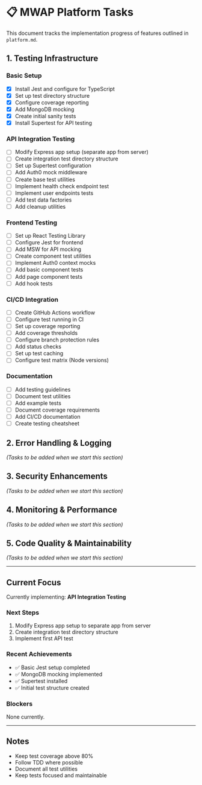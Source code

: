 # 📋 MWAP Platform Tasks

This document tracks the implementation progress of features outlined in `platform.md`.

## 1. Testing Infrastructure

### Basic Setup
- [x] Install Jest and configure for TypeScript
- [x] Set up test directory structure
- [x] Configure coverage reporting
- [x] Add MongoDB mocking
- [x] Create initial sanity tests
- [x] Install Supertest for API testing

### API Integration Testing
- [ ] Modify Express app setup (separate app from server)
- [ ] Create integration test directory structure
- [ ] Set up Supertest configuration
- [ ] Add Auth0 mock middleware
- [ ] Create base test utilities
- [ ] Implement health check endpoint test
- [ ] Implement user endpoints tests
- [ ] Add test data factories
- [ ] Add cleanup utilities

### Frontend Testing
- [ ] Set up React Testing Library
- [ ] Configure Jest for frontend
- [ ] Add MSW for API mocking
- [ ] Create component test utilities
- [ ] Implement Auth0 context mocks
- [ ] Add basic component tests
- [ ] Add page component tests
- [ ] Add hook tests

### CI/CD Integration
- [ ] Create GitHub Actions workflow
- [ ] Configure test running in CI
- [ ] Set up coverage reporting
- [ ] Add coverage thresholds
- [ ] Configure branch protection rules
- [ ] Add status checks
- [ ] Set up test caching
- [ ] Configure test matrix (Node versions)

### Documentation
- [ ] Add testing guidelines
- [ ] Document test utilities
- [ ] Add example tests
- [ ] Document coverage requirements
- [ ] Add CI/CD documentation
- [ ] Create testing cheatsheet

## 2. Error Handling & Logging
*(Tasks to be added when we start this section)*

## 3. Security Enhancements
*(Tasks to be added when we start this section)*

## 4. Monitoring & Performance
*(Tasks to be added when we start this section)*

## 5. Code Quality & Maintainability
*(Tasks to be added when we start this section)*

---

## Current Focus
Currently implementing: **API Integration Testing**

### Next Steps
1. Modify Express app setup to separate app from server
2. Create integration test directory structure
3. Implement first API test

### Recent Achievements
- ✅ Basic Jest setup completed
- ✅ MongoDB mocking implemented
- ✅ Supertest installed
- ✅ Initial test structure created

### Blockers
None currently.

---

## Notes
- Keep test coverage above 80%
- Follow TDD where possible
- Document all test utilities
- Keep tests focused and maintainable
